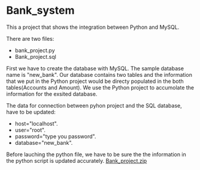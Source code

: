 # Bank_system
This a project that shows the integration between Python and MySQL.

There are two files:
  - bank_project.py
  - Bank_project.sql

First we have to create the database with MySQL. The sample database name is "new_bank". Our database contains two tables and the information that we put in the Python project would be directy populated in the both tables(Accounts and Amount).
We use the Python project to accumolate the information for the exsited database.

The data for connection between pyhon project and the SQL database, have to be updated:
  - host="localhost".
  - user="root".
  - password="type you password". 
  - database="new_bank".

Before lauching the python file, we have to be sure the the information in the python script is updated accurately.
[Bank_project.zip](https://github.com/Aposto89/Bank_system/files/7373366/Bank_project.zip)
